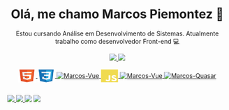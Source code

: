 <h1 align="center">Olá, me chamo Marcos Piemontez 👋</h1>
<p align="center">
    Estou cursando Análise em Desenvolvimento de Sistemas. Atualmente trabalho como desenvolvedor Front-end 💻
</p>

<div align="center">
  <a href="https://github.com/marcospiemontez">
  <img height="180em" src="https://github-readme-stats.vercel.app/api?username=marcospiemontez&show_icons=true&theme=tokyonight&include_all_commits=true&count_private=true"/>
  <img height="180em" src="https://github-readme-stats.vercel.app/api/top-langs/?username=marcospiemontez&layout=compact&langs_count=7&theme=tokyonight"/>
</div>
<div style="display: inline_block" align="center"><br>
  <img align="center" alt="Marcos-HTML" height="30" width="40" src="https://raw.githubusercontent.com/devicons/devicon/master/icons/html5/html5-original.svg">
  <img align="center" alt="Marcos-CSS" height="30" width="40" src="https://raw.githubusercontent.com/devicons/devicon/master/icons/css3/css3-original.svg">
  <img align="center" alt="Marcos-Vue" height="30" width="40" src="https://cdn.jsdelivr.net/gh/devicons/devicon/icons/sass/sass-original.svg">
  <img align="center" alt="Marcos-Js" height="30" width="40" src="https://raw.githubusercontent.com/devicons/devicon/master/icons/javascript/javascript-plain.svg">
  <img align="center" alt="Marcos-Vue" height="30" width="40" src="https://cdn.jsdelivr.net/gh/devicons/devicon/icons/vuejs/vuejs-original.svg" />
  <img align="center" alt="Marcos-Quasar" height="30" width="40" src="https://cdn.quasar.dev/logo-v2/svg/logo.svg">
<!--   <img align="center" alt="Marcos-Python" height="30" width="40" src="https://raw.githubusercontent.com/devicons/devicon/master/icons/python/python-original.svg"> -->
</div>
  
  ##
 
<div> 
  <a href="https://instagram.com/marcospiemontez" target="_blank"><img src="https://img.shields.io/badge/-Instagram-%23E4405F?style=for-the-badge&logo=instagram&logoColor=white"         target="_blank">
  </a>
 <a href="https://discord.gg/Sma9zgh2ET" target="_blank"><img src="https://img.shields.io/badge/Discord-7289DA?style=for-the-badge&logo=discord&logoColor=white" target="_blank">    </a> 
  <a href = "mailto:marcos.piemontez1@gmail.com"><img src="https://img.shields.io/badge/-Gmail-%23333?style=for-the-badge&logo=gmail&logoColor=white" target="_blank"></a>
  <a href="https://www.linkedin.com/in/marcospiemontez" target="_blank"><img src="https://img.shields.io/badge/-LinkedIn-%230077B5?style=for-the-badge&logo=linkedin&logoColor=white" target="_blank"></a> 
</div>
